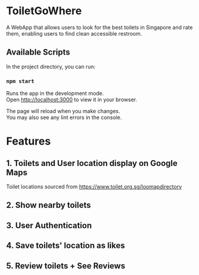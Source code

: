 # ToiletGoWhere
A WebApp that allows users to look for the best toilets in Singapore and rate them, enabling users to find clean accessible restroom.

## Available Scripts

In the project directory, you can run:

### `npm start`

Runs the app in the development mode.\
Open [http://localhost:3000](http://localhost:3000) to view it in your browser.

The page will reload when you make changes.\
You may also see any lint errors in the console.

# Features

## 1. Toilets and User location display on Google Maps

Toilet locations sourced from https://www.toilet.org.sg/loomapdirectory

## 2. Show nearby toilets

## 3. User Authentication

## 4. Save toilets' location as likes

## 5. Review toilets + See Reviews

